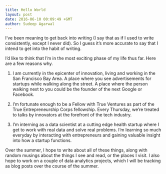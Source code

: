 ```yaml
---
title: Hello World
layout: post
date: 2016-06-10 00:09:49 +GMT
author: Sudeep Agarwal
---
```


I’ve been meaning to get back into writing (I say that as if I used to write consistently, except I never did). So I guess it’s more accurate to say that I intend to get into the habit of writing. 

I’d like to think that I’m in the most exciting phase of my life thus far. Here are a few reasons why. 

1. I am currently in the epicenter of innovation, living and working in the San Francisco Bay Area. A place where you see advertisements for startups while walking along the street. A place where the person walking next to you could be the founder of the next Google or Facebook.

2. I’m fortunate enough to be a Fellow with True Ventures as part of the True Entrepreneurship Corps fellowship. Every Thursday, we’re treated to talks by innovators at the forefront of the tech industry. 

3. I’m interning as a data scientist at a cutting edge health startup where I get to work with real data and solve real problems. I’m learning so much everyday by interacting with entrepreneurs and gaining valuable insight into how a startup functions. 

Over the summer, I hope to write about all of these things, along with random musings about the things I see and read, or the places I visit. I also hope to work on a couple of data analytics projects, which I will be tracking as blog posts over the course of the summer.

